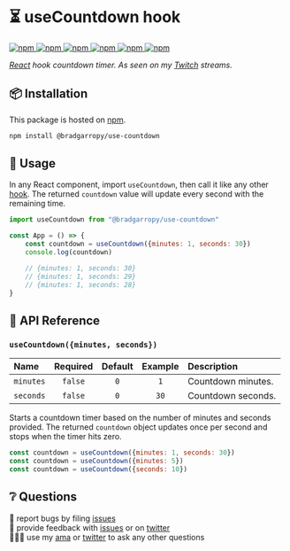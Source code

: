 # ⏳ useCountdown hook

<!-- TODO: fix badges -->
<a href="https://www.npmjs.com/package/@bradgarropy/use-countdown">
    <img alt="npm" src="https://img.shields.io/npm/v/@bradgarropy/use-countdown.svg?style=flat-square">
</a>

<a href="https://www.npmjs.com/package/@bradgarropy/use-countdown">
    <img alt="npm" src="https://img.shields.io/npm/dt/@bradgarropy/use-countdown?style=flat-square">
</a>

<a href="https://bundlephobia.com/result?p=@bradgarropy/use-countdown">
    <img alt="npm" src="https://img.shields.io/bundlephobia/minzip/@bradgarropy/use-countdown?style=flat-square">
</a>

<a href="https://github.com/bradgarropy/use-countdown/actions">
    <img alt="npm" src="https://img.shields.io/github/workflow/status/bradgarropy/use-countdown/%F0%9F%9A%80%20release?style=flat-square">
</a>

<a href="https://www.typescriptlang.org/dt/search?search=%40bradgarropy%2Fuse-countdown">
    <img alt="npm" src="https://img.shields.io/npm/types/@bradgarropy/use-countdown?style=flat-square">
</a>

<a href="https://bradgarropy.com/discord">
    <img alt="npm" src="https://img.shields.io/discord/748196643140010015?style=flat-square">
</a>

_[React][react] hook countdown timer. As seen on my [Twitch][twitch] streams._

## 📦 Installation

This package is hosted on [npm][npm].

```bash
npm install @bradgarropy/use-countdown
```

## 🥑 Usage

In any React component, import `useCountdown`, then call it like any other [hook][hooks]. The returned `countdown` value will update every second with the remaining time.

```javascript
import useCountdown from "@bradgarropy/use-countdown"

const App = () => {
    const countdown = useCountdown({minutes: 1, seconds: 30})
    console.log(countdown)

    // {minutes: 1, seconds: 30}
    // {minutes: 1, seconds: 29}
    // {minutes: 1, seconds: 28}
}
```

## 📖 API Reference

### `useCountdown({minutes, seconds})`

| Name      | Required | Default | Example | Description        |
| :-------- | :------: | :-----: | :-----: | :----------------- |
| `minutes` | `false`  |   `0`   |   `1`   | Countdown minutes. |
| `seconds` | `false`  |   `0`   |  `30`   | Countdown seconds. |

Starts a countdown timer based on the number of minutes and seconds provided. The returned `countdown` object updates once per second and stops when the timer hits zero.

```javascript
const countdown = useCountdown({minutes: 1, seconds: 30})
const countdown = useCountdown({minutes: 5})
const countdown = useCountdown({seconds: 10})
```

## ❔ Questions

🐛 report bugs by filing [issues][issues]  
📢 provide feedback with [issues][issues] or on [twitter][twitter]  
🙋🏼‍♂️ use my [ama][ama] or [twitter][twitter] to ask any other questions

[issues]: https://github.com/bradgarropy/use-countdown/issues
[ama]: https://bradgarropy.com/ama
[twitter]: https://twitter.com/bradgarropy
[react]: https://reactjs.org
[twitch]: https://twitch.tv/bradgarropy
[npm]: https://www.npmjs.com/package/@bradgarropy/use-countdown
[hooks]: https://reactjs.org/docs/hooks-intro.html
